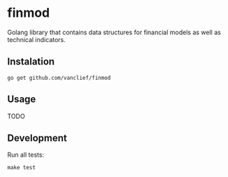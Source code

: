 # finmod

Golang library that contains data structures for financial models as well as technical indicators.

## Instalation

`go get github.com/vanclief/finmod`


## Usage

TODO

## Development

Run all tests: 

`make test`

